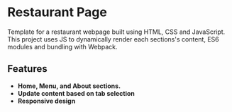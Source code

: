 # Restaurant Page

Template for a restaurant webpage built using HTML, CSS and JavaScript. This project uses JS to dynamically render each sections's content, ES6 modules and bundling with Webpack.

## Features

- **Home, Menu, and About sections.**
- **Update content based on tab selection**
- **Responsive design**
